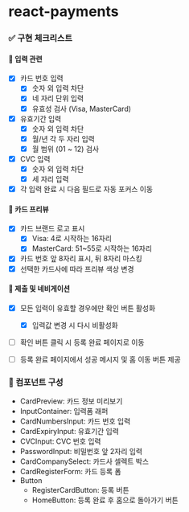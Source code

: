 # react-payments

### ✅ 구현 체크리스트

#### 📌 입력 관련

- [x] 카드 번호 입력
  - [x] 숫자 외 입력 차단
  - [x] 네 자리 단위 입력
  - [x] 유효성 검사 (Visa, MasterCard)
- [x] 유효기간 입력
  - [x] 숫자 외 입력 차단
  - [x] 월/년 각 두 자리 입력
  - [x] 월 범위 (01 ~ 12) 검사
- [x] CVC 입력
  - [x] 숫자 외 입력 차단
  - [x] 세 자리 입력
- [x] 각 입력 완료 시 다음 필드로 자동 포커스 이동

#### 📌 카드 프리뷰

- [x] 카드 브랜드 로고 표시
  - [x] Visa: 4로 시작하는 16자리
  - [x] MasterCard: 51~55로 시작하는 16자리
- [x] 카드 번호 앞 8자리 표시, 뒤 8자리 마스킹
- [x] 선택한 카드사에 따라 프리뷰 색상 변경

#### 📌 제출 및 네비게이션

- [x] 모든 입력이 유효할 경우에만 확인 버튼 활성화
  - [x] 입력값 변경 시 다시 비활성화
- [ ] 확인 버튼 클릭 시 등록 완료 페이지로 이동
- [ ] 등록 완료 페이지에서 성공 메시지 및 홈 이동 버튼 제공

 
### 🧩 컴포넌트 구성

- CardPreview: 카드 정보 미리보기
- InputContainer: 입력폼 래퍼
- CardNumbersInput: 카드 번호 입력
- CardExpiryInput: 유효기간 입력
- CVCInput: CVC 번호 입력
- PasswordInput: 비밀번호 앞 2자리 입력
- CardCompanySelect: 카드사 셀렉트 박스
- CardRegisterForm: 카드 등록 폼
- Button
  - RegisterCardButton: 등록 버튼
  - HomeButton: 등록 완료 후 홈으로 돌아가기 버튼
